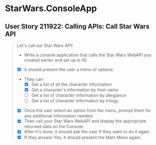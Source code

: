 StarWars.ConsoleApp
===================

User Story 211922: Calling APIs: Call Star Wars API
---------------------------------------------------

> Let's call our Star Wars API!
>
> - Write a console application that calls the Star Wars WebAPI you
>   created earlier and set up in IIS
> - [x] It should present the user a menu of options.
> - They can:
>   - [x] Get a list of all the character information
>   - [x] Get a character's information by their name
>   - [ ] Get a list of character information by allegiance
>   - [ ] Get a list of character information by trilogy
> - [x] Once the user select an option from the menu, prompt them for
>   any additional information needed.
> - [x] Then call your Star Wars WebAPI and display the appropriate
>   returned data on the Console.
> - [x] After it's done, it should ask the user if they want to do it
>   again.
> - [x] If they answer Yes, it should present the Main Menu again.
